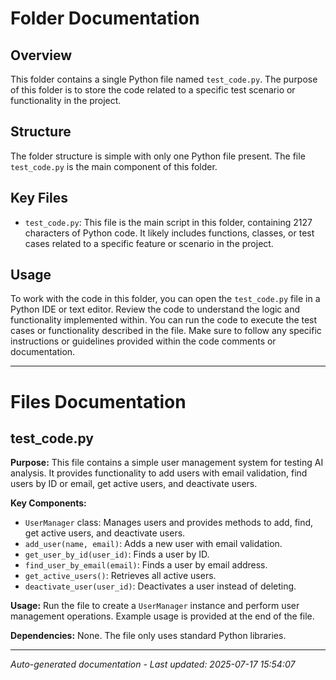 # Folder Documentation

## Overview
This folder contains a single Python file named `test_code.py`. The purpose of this folder is to store the code related to a specific test scenario or functionality in the project.

## Structure
The folder structure is simple with only one Python file present. The file `test_code.py` is the main component of this folder.

## Key Files
- `test_code.py`: This file is the main script in this folder, containing 2127 characters of Python code. It likely includes functions, classes, or test cases related to a specific feature or scenario in the project.

## Usage
To work with the code in this folder, you can open the `test_code.py` file in a Python IDE or text editor. Review the code to understand the logic and functionality implemented within. You can run the code to execute the test cases or functionality described in the file. Make sure to follow any specific instructions or guidelines provided within the code comments or documentation.

---

# Files Documentation

## test_code.py

**Purpose:** This file contains a simple user management system for testing AI analysis. It provides functionality to add users with email validation, find users by ID or email, get active users, and deactivate users.

**Key Components:**
- `UserManager` class: Manages users and provides methods to add, find, get active users, and deactivate users.
- `add_user(name, email)`: Adds a new user with email validation.
- `get_user_by_id(user_id)`: Finds a user by ID.
- `find_user_by_email(email)`: Finds a user by email address.
- `get_active_users()`: Retrieves all active users.
- `deactivate_user(user_id)`: Deactivates a user instead of deleting.

**Usage:** Run the file to create a `UserManager` instance and perform user management operations. Example usage is provided at the end of the file.

**Dependencies:** None. The file only uses standard Python libraries.

---
*Auto-generated documentation - Last updated: 2025-07-17 15:54:07*
